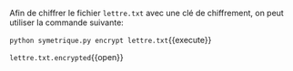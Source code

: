 Afin de chiffrer le fichier `lettre.txt` avec une clé de chiffrement, on peut utiliser la commande suivante:

`python symetrique.py encrypt lettre.txt`{{execute}}

`lettre.txt.encrypted`{{open}}
